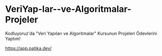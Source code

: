 # VeriYap-lar--ve-Algoritmalar-Projeler

Kodluyoruz'da "Veri Yapıları ve Algoritmalar" Kursunun Projeleri Ödevlerini Yaptım!

https://app.patika.dev/
